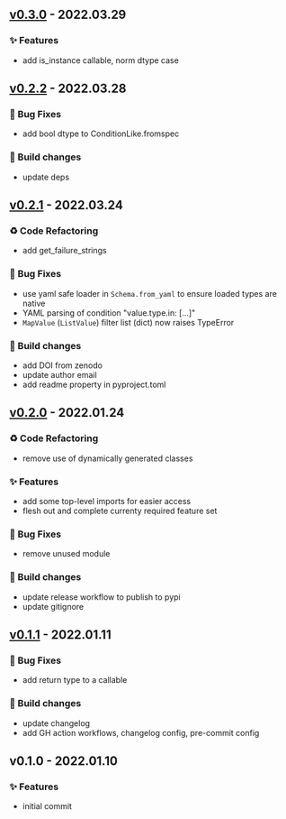 
<a name="v0.3.0"></a>
## [v0.3.0](https://github.com/hpcflow/valida/compare/v0.2.2...v0.3.0) - 2022.03.29

### ✨ Features

* add is_instance callable, norm dtype case


<a name="v0.2.2"></a>
## [v0.2.2](https://github.com/hpcflow/valida/compare/v0.2.1...v0.2.2) - 2022.03.28

### 🐛 Bug Fixes

* add bool dtype to ConditionLike.fromspec

### 👷 Build changes

* update deps


<a name="v0.2.1"></a>
## [v0.2.1](https://github.com/hpcflow/valida/compare/v0.2.0...v0.2.1) - 2022.03.24

### ♻ Code Refactoring

* add get_failure_strings

### 🐛 Bug Fixes

* use yaml safe loader in `Schema.from_yaml` to ensure loaded types are native
* YAML parsing of condition "value.type.in: [...]"
* `MapValue` (`ListValue`) filter list (dict) now raises TypeError

### 👷 Build changes

* add DOI from zenodo
* update author email
* add readme property in pyproject.toml


<a name="v0.2.0"></a>
## [v0.2.0](https://github.com/hpcflow/valida/compare/v0.1.1...v0.2.0) - 2022.01.24

### ♻ Code Refactoring

* remove use of dynamically generated classes

### ✨ Features

* add some top-level imports for easier access
* flesh out and complete currenty required feature set

### 🐛 Bug Fixes

* remove unused module

### 👷 Build changes

* update release workflow to publish to pypi
* update gitignore


<a name="v0.1.1"></a>
## [v0.1.1](https://github.com/hpcflow/valida/compare/v0.1.0...v0.1.1) - 2022.01.11

### 🐛 Bug Fixes

* add return type to a callable

### 👷 Build changes

* update changelog
* add GH action workflows, changelog config, pre-commit config


<a name="v0.1.0"></a>
## v0.1.0 - 2022.01.10

### ✨ Features

* initial commit

